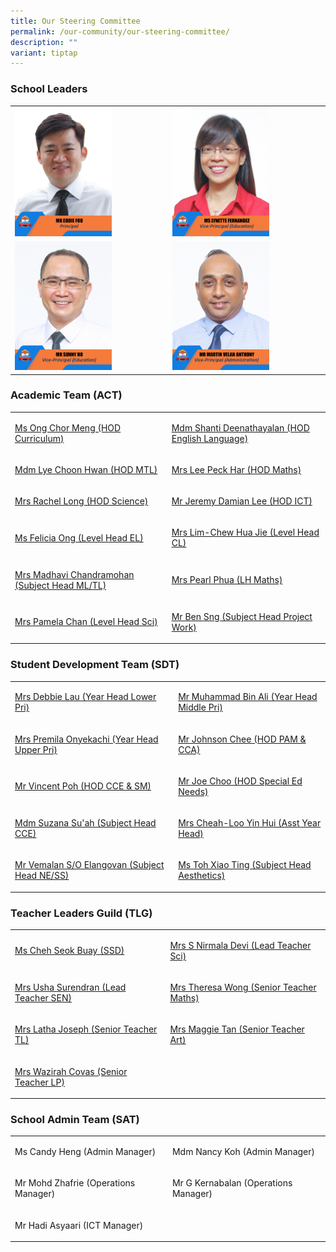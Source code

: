 ```yaml
---
title: Our Steering Committee
permalink: /our-community/our-steering-committee/
description: ""
variant: tiptap
---
```

<h3>School Leaders</h3>
<table style="minWidth: 50px">
<colgroup>
<col>
<col>
</colgroup>
<tbody>
<tr>
<td rowspan="1" colspan="1"><a class="isomer-image-wrapper" href="mailto: Townsvilleps@moe.edu.sg"><img style="width: 65%;" height="auto" width="100%" alt="" src="/images/School Leaders/eddie_foo_edited.jpg"></a>
</td>
<td rowspan="1" colspan="1"><a class="isomer-image-wrapper" href="mailto: Townsvilleps@moe.edu.sg"><img style="width: 65%;" height="auto" width="100%" alt="" src="/images/School Leaders/ms lynette fernandez.jpg"></a>
</td>
</tr>
<tr>
<td rowspan="1" colspan="1"><a class="isomer-image-wrapper" href="mailto: Townsvilleps@moe.edu.sg"><img style="width: 65%;" height="auto" width="100%" alt="" src="/images/School Leaders/mr sunny ho.jpg"></a>
</td>
<td rowspan="1" colspan="1"><a class="isomer-image-wrapper" href="mailto: Townsvilleps@moe.edu.sg"><img style="width: 65%;" height="auto" width="100%" alt="" src="/images/School Leaders/mr martin velan anthony.jpg"></a>
</td>
</tr>
</tbody>
</table>
<h3>Academic Team (ACT)</h3>
<table style="minWidth: 50px">
<colgroup>
<col>
<col>
</colgroup>
<tbody>
<tr>
<td rowspan="1" colspan="1">
<p><a href="mailto: ong_chor_meng@moe.edu.sg" rel="noopener nofollow" target="_blank">Ms Ong Chor Meng (HOD Curriculum)</a>
</p>
</td>
<td rowspan="1" colspan="1">
<p><a href="mailto: shanthi_deenathayalan@moe.edu.sg" rel="noopener nofollow" target="_blank">Mdm Shanti Deenathayalan (HOD English Language)</a>
</p>
</td>
</tr>
<tr>
<td rowspan="1" colspan="1">
<p><a href="mailto: lye_choon_hwan@moe.edu.sg" rel="noopener nofollow" target="_blank">Mdm Lye Choon Hwan (HOD MTL)</a>
</p>
</td>
<td rowspan="1" colspan="1">
<p><a href="mailto: ong_peck_har@moe.edu.sg" rel="noopener nofollow" target="_blank">Mrs Lee Peck Har (HOD Maths)</a>
</p>
</td>
</tr>
<tr>
<td rowspan="1" colspan="1">
<p><a href="mailto: rachel_tan_hsu_sze-ern@moe.edu.sg" rel="noopener nofollow" target="_blank">Mrs Rachel Long (HOD Science)</a>
</p>
</td>
<td rowspan="1" colspan="1">
<p><a href="mailto: lee_boon_haw_jeremy@moe.edu.sg" rel="noopener nofollow" target="_blank">Mr Jeremy Damian Lee (HOD ICT)</a>
</p>
</td>
</tr>
<tr>
<td rowspan="1" colspan="1">
<p><a href="mailto: ong_hui_min_felicia@moe.edu.sg" rel="noopener nofollow" target="_blank">Ms Felicia Ong (Level Head EL)</a>
</p>
</td>
<td rowspan="1" colspan="1">
<p><a href="mailto: chew_hua_jie@moe.edu.sg" rel="noopener nofollow" target="_blank">Mrs Lim-Chew Hua Jie (Level Head CL)</a>
</p>
</td>
</tr>
<tr>
<td rowspan="1" colspan="1">
<p><a href="mailto: madhavi_chandramohan@moe.edu.sg" rel="noopener nofollow" target="_blank">Mrs Madhavi Chandramohan (Subject Head ML/TL)</a>
</p>
</td>
<td rowspan="1" colspan="1">
<p><a href="mailto: ang_shi_yin_pearl@moe.edu.sg" rel="noopener nofollow" target="_blank">Mrs Pearl Phua (LH Maths)</a>
</p>
</td>
</tr>
<tr>
<td rowspan="1" colspan="1">
<p><a href="mailto: pei_cihui_pamela@moe.edu.sg" rel="noopener nofollow" target="_blank">Mrs Pamela Chan (Level Head Sci)</a>
</p>
</td>
<td rowspan="1" colspan="1">
<p><a href="mailto: sng_rong_long_ben@moe.edu.sg" rel="noopener nofollow" target="_blank">Mr Ben Sng (Subject Head Project Work)</a>
</p>
</td>
</tr>
</tbody>
</table>
<h3>Student Development Team (SDT)</h3>
<table style="minWidth: 50px">
<colgroup>
<col>
<col>
</colgroup>
<tbody>
<tr>
<td rowspan="1" colspan="1">
<p><a href="mailto: debbie_poon_ee_le@moe.edu.sg" rel="noopener nofollow" target="_blank">Mrs Debbie Lau (Year Head Lower Pri)</a>
</p>
</td>
<td rowspan="1" colspan="1">
<p><a href="mailto: muhammad_b_ali@moe.edu.sg" rel="noopener nofollow" target="_blank">Mr Muhammad Bin Ali (Year Head Middle Pri)</a>
</p>
</td>
</tr>
<tr>
<td rowspan="1" colspan="1">
<p><a href="mailto: premila_ratnam@moe.edu.sg" rel="noopener nofollow" target="_blank">Mrs Premila Onyekachi (Year Head Upper Pri)</a>
</p>
</td>
<td rowspan="1" colspan="1">
<p><a href="mailto: johnson_chee_john_son@moe.edu.sg" rel="noopener nofollow" target="_blank">Mr Johnson Chee (HOD PAM &amp; CCA)</a>
</p>
</td>
</tr>
<tr>
<td rowspan="1" colspan="1">
<p><a href="mailto: poh_choon_sian@moe.edu.sg" rel="noopener nofollow" target="_blank">Mr Vincent Poh (HOD CCE &amp; SM)</a>
</p>
</td>
<td rowspan="1" colspan="1">
<p><a href="mailto: choo_onn_joe@moe.edu.sg" rel="noopener nofollow" target="_blank">Mr Joe Choo (HOD Special Ed Needs)</a>
</p>
</td>
</tr>
<tr>
<td rowspan="1" colspan="1">
<p><a href="mailto: suzana_suah@moe.edu.sg" rel="noopener nofollow" target="_blank">Mdm Suzana Su'ah (Subject Head CCE)</a>
</p>
</td>
<td rowspan="1" colspan="1">
<p><a href="mailto: cheah_loo_hui_hui@moe.edu.sg" rel="noopener nofollow" target="_blank">Mrs Cheah-Loo Yin Hui (Asst Year Head)</a>
</p>
</td>
</tr>
<tr>
<td rowspan="1" colspan="1">
<p><a href="mailto: vemalan_elangovan@moe.edu.sg" rel="noopener nofollow" target="_blank">Mr Vemalan S/O Elangovan (Subject Head NE/SS)</a>
</p>
</td>
<td rowspan="1" colspan="1">
<p><a href="mailto: toh_xiao_ting@moe.edu.sg" rel="noopener nofollow" target="_blank">Ms Toh Xiao Ting (Subject Head Aesthetics)</a>
</p>
</td>
</tr>
</tbody>
</table>
<h3>Teacher Leaders Guild (TLG)</h3>
<table style="minWidth: 50px">
<colgroup>
<col>
<col>
</colgroup>
<tbody>
<tr>
<td rowspan="1" colspan="1">
<p><a href="mailto: cheh_seok_buay@moe.edu.sg" rel="noopener nofollow" target="_blank">Ms Cheh Seok Buay (SSD)</a>
</p>
</td>
<td rowspan="1" colspan="1">
<p><a href="mailto: s_nirmala_devi_santhanasamy@moe.edu.sg" rel="noopener nofollow" target="_blank">Mrs S Nirmala Devi (Lead Teacher Sci)</a>
</p>
</td>
</tr>
<tr>
<td rowspan="1" colspan="1">
<p><a href="mailto: v_usha_devi@moe.edu.sg" rel="noopener nofollow" target="_blank">Mrs Usha Surendran (Lead Teacher SEN)</a>
</p>
</td>
<td rowspan="1" colspan="1">
<p><a href="mailto: chua_sock_eng_theresa@moe.edu.sg" rel="noopener nofollow" target="_blank">Mrs Theresa Wong (Senior Teacher Maths)</a>
</p>
</td>
</tr>
<tr>
<td rowspan="1" colspan="1">
<p><a href="mailto: latha_devi@moe.edu.sg" rel="noopener nofollow" target="_blank">Mrs Latha Joseph (Senior Teacher TL)</a>
</p>
</td>
<td rowspan="1" colspan="1">
<p><a href="mailto: tan_maggie@moe.edu.sg" rel="noopener nofollow" target="_blank">Mrs Maggie Tan (Senior Teacher Art)</a>
</p>
</td>
</tr>
<tr>
<td rowspan="1" colspan="1">
<p><a href="mailto: siti_wazirah_daud@moe.du.sg" rel="noopener nofollow" target="_blank">Mrs Wazirah Covas (Senior Teacher LP)</a>
</p>
</td>
<td rowspan="1" colspan="1">
<p></p>
</td>
</tr>
</tbody>
</table>
<h3>School Admin Team (SAT)</h3>
<table style="minWidth: 50px">
<colgroup>
<col>
<col>
</colgroup>
<tbody>
<tr>
<td rowspan="1" colspan="1">
<p>Ms Candy Heng (Admin Manager)</p>
</td>
<td rowspan="1" colspan="1">
<p>Mdm Nancy Koh (Admin Manager)</p>
</td>
</tr>
<tr>
<td rowspan="1" colspan="1">
<p>Mr Mohd Zhafrie (Operations Manager)</p>
</td>
<td rowspan="1" colspan="1">
<p>Mr G Kernabalan (Operations Manager)</p>
</td>
</tr>
<tr>
<td rowspan="1" colspan="1">
<p>Mr Hadi Asyaari (ICT Manager)</p>
</td>
<td rowspan="1" colspan="1">
<p></p>
</td>
</tr>
</tbody>
</table>
<p></p>